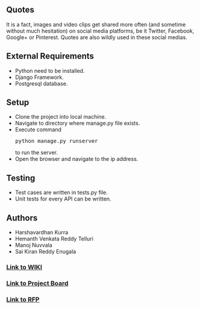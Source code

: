 ## Quotes

It is a fact, images and video clips get shared more often (and sometime without much hesitation) on social media platforms, be it Twitter, Facebook, Google+ or Pinterest. Quotes are also wildly used in these social medias.

## External Requirements
- Python need to be installed.
- Django Framework.
- Postgresql database.

## Setup
- Clone the project into local machine.
- Navigate to directory where manage.py file exists.
- Execute command <pre>python manage.py runserver</pre> to run the server.
- Open the browser and navigate to the ip address.

## Testing
- Test cases are written in tests.py file.
- Unit tests for every API can be written.

## Authors
- Harshavardhan Kurra
- Hemanth Venkata Reddy Telluri
- Manoj Nuvvala
- Sai Kiran Reddy Enugala

### [Link to WIKI](https://github.com/harshakurra123/quotes/wiki)

### [Link to Project Board](https://github.com/harshakurra123/quotes/projects/1)

### [Link to RFP](https://github.com/harshakurra123/quotes/blob/main/rfp.md)
